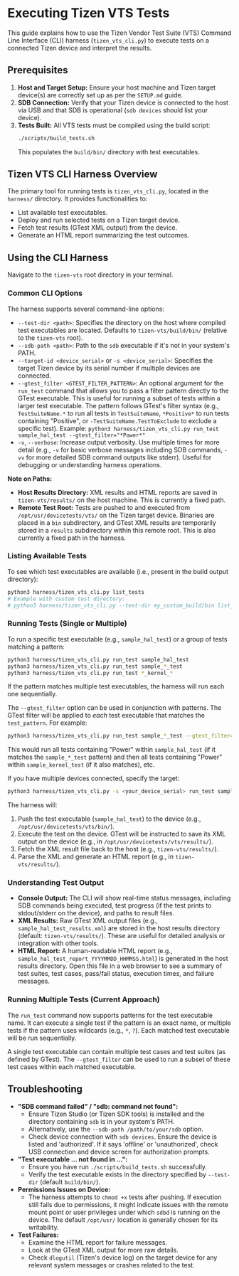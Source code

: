 # Executing Tizen VTS Tests

This guide explains how to use the Tizen Vendor Test Suite (VTS) Command Line Interface (CLI) harness (`tizen_vts_cli.py`) to execute tests on a connected Tizen device and interpret the results.

## Prerequisites

1.  **Host and Target Setup:** Ensure your host machine and Tizen target device(s) are correctly set up as per the `SETUP.md` guide.
2.  **SDB Connection:** Verify that your Tizen device is connected to the host via USB and that SDB is operational (`sdb devices` should list your device).
3.  **Tests Built:** All VTS tests must be compiled using the build script:
    ```bash
    ./scripts/build_tests.sh
    ```
    This populates the `build/bin/` directory with test executables.

## Tizen VTS CLI Harness Overview

The primary tool for running tests is `tizen_vts_cli.py`, located in the `harness/` directory. It provides functionalities to:

*   List available test executables.
*   Deploy and run selected tests on a Tizen target device.
*   Fetch test results (GTest XML output) from the device.
*   Generate an HTML report summarizing the test outcomes.

## Using the CLI Harness

Navigate to the `tizen-vts` root directory in your terminal.

### Common CLI Options

The harness supports several command-line options:

*   `--test-dir <path>`: Specifies the directory on the host where compiled test executables are located. Defaults to `tizen-vts/build/bin/` (relative to the `tizen-vts` root).
*   `--sdb-path <path>`: Path to the `sdb` executable if it's not in your system's PATH.
*   `--target-id <device_serial>` or `-s <device_serial>`: Specifies the target Tizen device by its serial number if multiple devices are connected.
*   `--gtest_filter <GTEST_FILTER_PATTERN>`: An optional argument for the `run_test` command that allows you to pass a filter pattern directly to the GTest executable. This is useful for running a subset of tests within a larger test executable. The pattern follows GTest's filter syntax (e.g., `TestSuiteName.*` to run all tests in `TestSuiteName`, `*Positive*` to run tests containing "Positive", or `-TestSuiteName.TestToExclude` to exclude a specific test). Example: `python3 harness/tizen_vts_cli.py run_test sample_hal_test --gtest_filter="*Power*"`
*   `-v`, `--verbose`: Increase output verbosity. Use multiple times for more detail (e.g., `-v` for basic verbose messages including SDB commands, `-vv` for more detailed SDB command outputs like stderr). Useful for debugging or understanding harness operations.

**Note on Paths:**
*   **Host Results Directory:** XML results and HTML reports are saved in `tizen-vts/results/` on the host machine. This is currently a fixed path.
*   **Remote Test Root:** Tests are pushed to and executed from `/opt/usr/devicetests/vts/` on the Tizen target device. Binaries are placed in a `bin` subdirectory, and GTest XML results are temporarily stored in a `results` subdirectory within this remote root. This is also currently a fixed path in the harness.

### Listing Available Tests

To see which test executables are available (i.e., present in the build output directory):

```bash
python3 harness/tizen_vts_cli.py list_tests
# Example with custom test directory:
# python3 harness/tizen_vts_cli.py --test-dir my_custom_build/bin list_tests
```

### Running Tests (Single or Multiple)

To run a specific test executable (e.g., `sample_hal_test`) or a group of tests matching a pattern:

```bash
python3 harness/tizen_vts_cli.py run_test sample_hal_test
python3 harness/tizen_vts_cli.py run_test sample_*_test
python3 harness/tizen_vts_cli.py run_test *_kernel_*
```

If the pattern matches multiple test executables, the harness will run each one sequentially.

The `--gtest_filter` option can be used in conjunction with patterns. The GTest filter will be applied to *each* test executable that matches the `test_pattern`. For example:

```bash
python3 harness/tizen_vts_cli.py run_test sample_*_test --gtest_filter="*Power*"
```
This would run all tests containing "Power" within `sample_hal_test` (if it matches the `sample_*_test` pattern) and then all tests containing "Power" within `sample_kernel_test` (if it also matches), etc.

If you have multiple devices connected, specify the target:

```bash
python3 harness/tizen_vts_cli.py -s <your_device_serial> run_test sample_*_test --gtest_filter="*Power*"
```

The harness will:
1.  Push the test executable (`sample_hal_test`) to the device (e.g., `/opt/usr/devicetests/vts/bin/`).
2.  Execute the test on the device. GTest will be instructed to save its XML output on the device (e.g., in `/opt/usr/devicetests/vts/results/`).
3.  Fetch the XML result file back to the host (e.g., `tizen-vts/results/`).
4.  Parse the XML and generate an HTML report (e.g., in `tizen-vts/results/`).

### Understanding Test Output

*   **Console Output:** The CLI will show real-time status messages, including SDB commands being executed, test progress (if the test prints to stdout/stderr on the device), and paths to result files.
*   **XML Results:** Raw GTest XML output files (e.g., `sample_hal_test_results.xml`) are stored in the host results directory (default: `tizen-vts/results/`). These are useful for detailed analysis or integration with other tools.
*   **HTML Report:** A human-readable HTML report (e.g., `sample_hal_test_report_YYYYMMDD_HHMMSS.html`) is generated in the host results directory. Open this file in a web browser to see a summary of test suites, test cases, pass/fail status, execution times, and failure messages.

### Running Multiple Tests (Current Approach)

The `run_test` command now supports patterns for the test executable name. It can execute a single test if the pattern is an exact name, or multiple tests if the pattern uses wildcards (e.g., `*`, `?`). Each matched test executable will be run sequentially.

A single test executable can contain multiple test cases and test suites (as defined by GTest). The `--gtest_filter` can be used to run a subset of these test cases within each matched executable.

## Troubleshooting

*   **"SDB command failed" / "sdb: command not found":**
    *   Ensure Tizen Studio (or Tizen SDK tools) is installed and the directory containing `sdb` is in your system's PATH.
    *   Alternatively, use the `--sdb-path /path/to/your/sdb` option.
    *   Check device connection with `sdb devices`. Ensure the device is listed and 'authorized'. If it says 'offline' or 'unauthorized', check USB connection and device screen for authorization prompts.
*   **"Test executable ... not found in ...":**
    *   Ensure you have run `./scripts/build_tests.sh` successfully.
    *   Verify the test executable exists in the directory specified by `--test-dir` (default `build/bin/`).
*   **Permissions Issues on Device:**
    *   The harness attempts to `chmod +x` tests after pushing. If execution still fails due to permissions, it might indicate issues with the remote mount point or user privileges under which `sdbd` is running on the device. The default `/opt/usr/` location is generally chosen for its writability.
*   **Test Failures:**
    *   Examine the HTML report for failure messages.
    *   Look at the GTest XML output for more raw details.
    *   Check `dlogutil` (Tizen's device log) on the target device for any relevant system messages or crashes related to the test.
```
